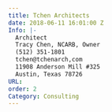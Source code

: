 ```yaml
---
title: Tchen Architects
date: 2018-06-11 16:01:00 Z
Info: |-
  Architect
  Tracy Chen, NCARB, Owner
  (512) 351-1801
  tchen@tchenarch,com
  11908 Anderson Mill #325
  Austin, Texas 78726
URL: 
order: 2
Category: Consulting
---
```


